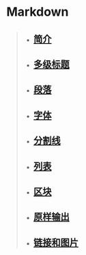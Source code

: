 # Markdown
>+ ## [简介](https://github.com/520171/note/blob/master/Markdown/简介.md)  
>+ ## [多级标题](https://github.com/520171/note/blob/master/Markdown/多级标题.md)  
>+ ## [段落](https://github.com/520171/note/blob/master/Markdown/段落.md)  
>+ ## [字体](https://github.com/520171/note/blob/master/Markdown/字体.md)  
>+ ## [分割线](https://github.com/520171/note/blob/master/Markdown/分割线.md)  
>* ## [列表](https://github.com/520171/note/blob/master/Markdown/列表.md)  
>* ## [区块](https://github.com/520171/note/blob/master/Markdown/区块.md)  
>* ## [原样输出](https://github.com/520171/note/blob/master/Markdown/原样输出.md)  
>* ## [链接和图片](https://github.com/520171/note/blob/master/Markdown/链接和图片.md)  
